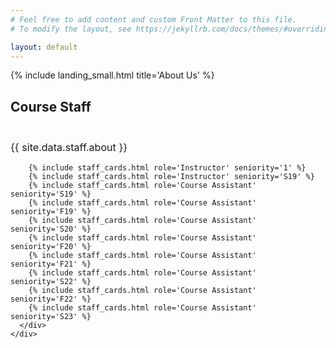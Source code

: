 ```yaml
---
# Feel free to add content and custom Front Matter to this file.
# To modify the layout, see https://jekyllrb.com/docs/themes/#overriding-theme-defaults

layout: default
---
```

{% include landing_small.html title='About Us' %}

<div id="about" class="offset" style="margin-top: 5px;">
  <div class="bg-light py-4">
    <div class="container py-4">
      <div class="col-12 text-center">
        <div class="text-center" style="margin-bottom: 3em;">
          <h2 class="display-5 font-weight-light">Course Staff</h2>
        </div>
        <p class="lead text-left" style="font-size: 1.15em;">{{ site.data.staff.about }}</p>
      </div>
      <div class="row text-center">



        {% include staff_cards.html role='Instructor' seniority='1' %}
        {% include staff_cards.html role='Instructor' seniority='S19' %}
        {% include staff_cards.html role='Course Assistant' seniority='S19' %}
        {% include staff_cards.html role='Course Assistant' seniority='F19' %}
        {% include staff_cards.html role='Course Assistant' seniority='S20' %}
        {% include staff_cards.html role='Course Assistant' seniority='F20' %}
        {% include staff_cards.html role='Course Assistant' seniority='F21' %}
        {% include staff_cards.html role='Course Assistant' seniority='S22' %}
        {% include staff_cards.html role='Course Assistant' seniority='F22' %}
        {% include staff_cards.html role='Course Assistant' seniority='S23' %}
      </div>
    </div>
  </div>
</div>

